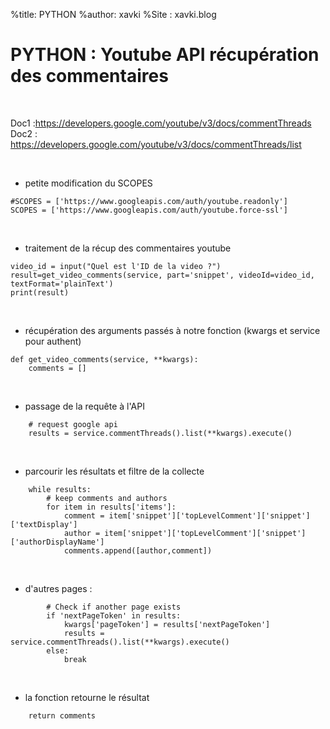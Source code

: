 %title: PYTHON
%author: xavki
%Site : xavki.blog


# PYTHON : Youtube API récupération des commentaires


<br>


Doc1 :https://developers.google.com/youtube/v3/docs/commentThreads
Doc2 : https://developers.google.com/youtube/v3/docs/commentThreads/list

<br>


* petite modification du SCOPES

```
#SCOPES = ['https://www.googleapis.com/auth/youtube.readonly']
SCOPES = ['https://www.googleapis.com/auth/youtube.force-ssl']
```

<br>


* traitement de la récup des commentaires youtube

```
video_id = input("Quel est l'ID de la video ?")
result=get_video_comments(service, part='snippet', videoId=video_id, textFormat='plainText')
print(result)
```

<br>


* récupération des arguments passés à notre fonction (kwargs et service pour authent)

```
def get_video_comments(service, **kwargs):
    comments = []
```

<br>


* passage de la requête à l'API

```
    # request google api
    results = service.commentThreads().list(**kwargs).execute()
```

<br>


* parcourir les résultats et filtre de la collecte

```
    while results:
        # keep comments and authors
        for item in results['items']:
            comment = item['snippet']['topLevelComment']['snippet']['textDisplay']
            author = item['snippet']['topLevelComment']['snippet']['authorDisplayName']
            comments.append([author,comment])
```

<br>


* d'autres pages :

```
        # Check if another page exists
        if 'nextPageToken' in results:
            kwargs['pageToken'] = results['nextPageToken']
            results = service.commentThreads().list(**kwargs).execute()
        else:
            break
```

<br>


* la fonction retourne le résultat

```
    return comments
```
